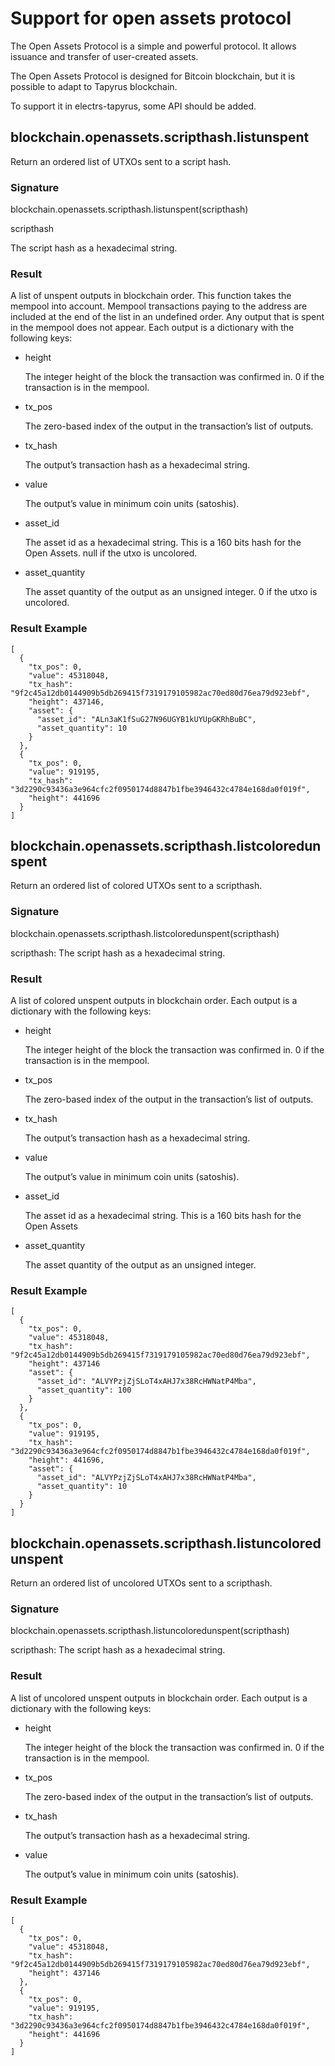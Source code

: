 # Support for open assets protocol

The Open Assets Protocol is a simple and powerful protocol. 
It allows issuance and transfer of user-created assets.

The Open Assets Protocol is designed for Bitcoin blockchain, but it is possible to adapt to Tapyrus blockchain.

To support it in electrs-tapyrus, some API should be added.

## blockchain.openassets.scripthash.listunspent

Return an ordered list of UTXOs sent to a script hash.

### Signature

blockchain.openassets.scripthash.listunspent(scripthash)

  scripthash

The script hash as a hexadecimal string.

### Result

A list of unspent outputs in blockchain order. This function takes the mempool into account. Mempool transactions paying to the address are included at the end of the list in an undefined order. Any output that is spent in the mempool does not appear. Each output is a dictionary with the following keys:

- height

    The integer height of the block the transaction was confirmed in. 0 if the transaction is in the mempool.

- tx_pos

    The zero-based index of the output in the transaction’s list of outputs.

- tx_hash

    The output’s transaction hash as a hexadecimal string.

- value

    The output’s value in minimum coin units (satoshis).

- asset_id

    The asset id as a hexadecimal string. This is a 160 bits hash for the Open Assets. null if the utxo is uncolored.

- asset_quantity

    The asset quantity of the output as an unsigned integer. 0 if the utxo is uncolored.


### Result Example

```
[
  {
    "tx_pos": 0,
    "value": 45318048,
    "tx_hash": "9f2c45a12db0144909b5db269415f7319179105982ac70ed80d76ea79d923ebf",
    "height": 437146,
    "asset": {
      "asset_id": "ALn3aK1fSuG27N96UGYB1kUYUpGKRhBuBC",
      "asset_quantity": 10
    }
  },
  {
    "tx_pos": 0,
    "value": 919195,
    "tx_hash": "3d2290c93436a3e964cfc2f0950174d8847b1fbe3946432c4784e168da0f019f",
    "height": 441696
  }
]
```

## blockchain.openassets.scripthash.listcoloredunspent

Return an ordered list of colored UTXOs sent to a scripthash.

### Signature
  blockchain.openassets.scripthash.listcoloredunspent(scripthash)

  scripthash: The script hash as a hexadecimal string.

### Result
  A list of colored unspent outputs in blockchain order.
  Each output is a dictionary with the following keys:
  
- height

  The integer height of the block the transaction was confirmed in. 0 if the transaction is in the mempool.

- tx_pos

  The zero-based index of the output in the transaction’s list of outputs.

- tx_hash

  The output’s transaction hash as a hexadecimal string.

- value

  The output’s value in minimum coin units (satoshis).

- asset_id

  The asset id as a hexadecimal string. This is a 160 bits hash for the Open Assets

- asset_quantity

  The asset quantity of the output as an unsigned integer.

### Result Example

```
[
  {
    "tx_pos": 0,
    "value": 45318048,
    "tx_hash": "9f2c45a12db0144909b5db269415f7319179105982ac70ed80d76ea79d923ebf",
    "height": 437146
    "asset": {
      "asset_id": "ALVYPzjZjSLoT4xAHJ7x38RcHWNatP4Mba",
      "asset_quantity": 100
    }
  },
  {
    "tx_pos": 0,
    "value": 919195,
    "tx_hash": "3d2290c93436a3e964cfc2f0950174d8847b1fbe3946432c4784e168da0f019f",
    "height": 441696,
    "asset": {
      "asset_id": "ALVYPzjZjSLoT4xAHJ7x38RcHWNatP4Mba",
      "asset_quantity": 10
    }
  }
]
```

## blockchain.openassets.scripthash.listuncoloredunspent

Return an ordered list of uncolored UTXOs sent to a scripthash.

### Signature
  blockchain.openassets.scripthash.listuncoloredunspent(scripthash)

  scripthash: The script hash as a hexadecimal string.

### Result
  A list of uncolored unspent outputs in blockchain order.
  Each output is a dictionary with the following keys:
  
- height

  The integer height of the block the transaction was confirmed in. 0 if the transaction is in the mempool.

- tx_pos

  The zero-based index of the output in the transaction’s list of outputs.

- tx_hash

  The output’s transaction hash as a hexadecimal string.

- value

  The output’s value in minimum coin units (satoshis).

### Result Example

```
[
  {
    "tx_pos": 0,
    "value": 45318048,
    "tx_hash": "9f2c45a12db0144909b5db269415f7319179105982ac70ed80d76ea79d923ebf",
    "height": 437146
  },
  {
    "tx_pos": 0,
    "value": 919195,
    "tx_hash": "3d2290c93436a3e964cfc2f0950174d8847b1fbe3946432c4784e168da0f019f",
    "height": 441696
  }
]
```